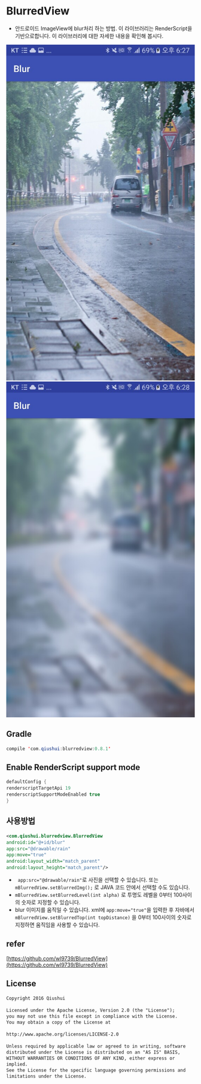 BlurredView
====

* 안드로이드 ImageView에 blur처리 하는 방법. 이 라이브러리는 RenderScript을 기반으로합니다. 이 라이브러리에  대한 자세한 내용을 확인해 봅시다.


![demo][1]
![demo][2]


## Gradle
```java
compile 'com.qiushui:blurredview:0.8.1'
```
## Enable RenderScript support mode
```java
defaultConfig {
renderscriptTargetApi 19
renderscriptSupportModeEnabled true
}
```
## 사용방법
```xml
<com.qiushui.blurredview.BlurredView
android:id="@+id/blur"
app:src="@drawable/rain"
app:move="true"
android:layout_width="match_parent"
android:layout_height="match_parent"/>
```
* `` app:src="@drawable/rain"``로 사진을 선택할 수 있습니다. 또는 `` mBlurredView.setBlurredImg();`` 로 JAVA 코드 안에서 선택할 수도 있습니다.
* ``mBlurredView.setBlurredLevel(int alpha)`` 로  투명도 레벨을 0부터 100사이의 숫자로 지정할 수 있습니다.
* blur 이미지를 움직일 수 있습니다. xml에 ``app:move="true"``을 입력한 후 자바에서 ``mBlurredView.setBlurredTop(int topDistance)`` 을 0부터 100사이의 숫자로 지정하면 움직임을 사용할 수 있습니다.

## refer
[https://github.com/wl9739/BlurredView](https://github.com/wl9739/BlurredView)

License
-------
```
Copyright 2016 Qiushui

Licensed under the Apache License, Version 2.0 (the "License");
you may not use this file except in compliance with the License.
You may obtain a copy of the License at

http://www.apache.org/licenses/LICENSE-2.0

Unless required by applicable law or agreed to in writing, software
distributed under the License is distributed on an "AS IS" BASIS,
WITHOUT WARRANTIES OR CONDITIONS OF ANY KIND, either express or implied.
See the License for the specific language governing permissions and
limitations under the License.
```

[1]:https://github.com/GoopyPancol/TIL/blob/master/Android/Blur/png/blur0.jpeg
[2]:https://github.com/GoopyPancol/TIL/blob/master/Android/Blur/png/blur100.jpeg

